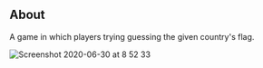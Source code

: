 
## About

A game in which players trying guessing the given country's flag.

![Screenshot 2020-06-30 at 8 52 33](https://user-images.githubusercontent.com/33937304/86088459-130ec680-baaf-11ea-9a2c-d6dc11efe39d.png)


